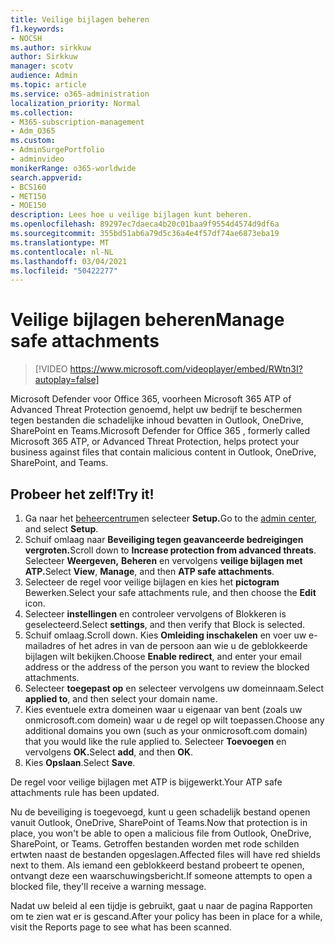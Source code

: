 ```yaml
---
title: Veilige bijlagen beheren
f1.keywords:
- NOCSH
ms.author: sirkkuw
author: Sirkkuw
manager: scotv
audience: Admin
ms.topic: article
ms.service: o365-administration
localization_priority: Normal
ms.collection:
- M365-subscription-management
- Adm_O365
ms.custom:
- AdminSurgePortfolio
- adminvideo
monikerRange: o365-worldwide
search.appverid:
- BCS160
- MET150
- MOE150
description: Lees hoe u veilige bijlagen kunt beheren.
ms.openlocfilehash: 89297ec7daeca4b20c01baa9f9554d4574d9df6a
ms.sourcegitcommit: 355bd51ab6a79d5c36a4e4f57df74ae6873eba19
ms.translationtype: MT
ms.contentlocale: nl-NL
ms.lasthandoff: 03/04/2021
ms.locfileid: "50422277"
---
```

# <a name="manage-safe-attachments"></a><span data-ttu-id="6bde4-103">Veilige bijlagen beheren</span><span class="sxs-lookup"><span data-stu-id="6bde4-103">Manage safe attachments</span></span>

> [!VIDEO https://www.microsoft.com/videoplayer/embed/RWtn3I?autoplay=false]

<span data-ttu-id="6bde4-104">Microsoft Defender voor Office 365, voorheen Microsoft 365 ATP of Advanced Threat Protection genoemd, helpt uw bedrijf te beschermen tegen bestanden die schadelijke inhoud bevatten in Outlook, OneDrive, SharePoint en Teams.</span><span class="sxs-lookup"><span data-stu-id="6bde4-104">Microsoft Defender for Office 365 , formerly called Microsoft 365 ATP, or Advanced Threat Protection, helps protect your business against files that contain malicious content in Outlook, OneDrive, SharePoint, and Teams.</span></span>

## <a name="try-it"></a><span data-ttu-id="6bde4-105">Probeer het zelf!</span><span class="sxs-lookup"><span data-stu-id="6bde4-105">Try it!</span></span>

1. <span data-ttu-id="6bde4-106">Ga naar het [beheercentrum](https://admin.microsoft.com)en selecteer **Setup.**</span><span class="sxs-lookup"><span data-stu-id="6bde4-106">Go to the [admin center](https://admin.microsoft.com), and select **Setup**.</span></span>
1. <span data-ttu-id="6bde4-107">Schuif omlaag naar **Beveiliging tegen geavanceerde bedreigingen vergroten.**</span><span class="sxs-lookup"><span data-stu-id="6bde4-107">Scroll down to **Increase protection from advanced threats**.</span></span> <span data-ttu-id="6bde4-108">Selecteer **Weergeven,** **Beheren** en vervolgens **veilige bijlagen met ATP.**</span><span class="sxs-lookup"><span data-stu-id="6bde4-108">Select **View**, **Manage**, and then **ATP safe attachments**.</span></span>
1. <span data-ttu-id="6bde4-109">Selecteer de regel voor veilige bijlagen en kies het **pictogram** Bewerken.</span><span class="sxs-lookup"><span data-stu-id="6bde4-109">Select your safe attachments rule, and then choose the **Edit** icon.</span></span>
1. <span data-ttu-id="6bde4-110">Selecteer **instellingen** en controleer vervolgens of Blokkeren is geselecteerd.</span><span class="sxs-lookup"><span data-stu-id="6bde4-110">Select **settings**, and then verify that Block is selected.</span></span>
1. <span data-ttu-id="6bde4-111">Schuif omlaag.</span><span class="sxs-lookup"><span data-stu-id="6bde4-111">Scroll down.</span></span> <span data-ttu-id="6bde4-112">Kies **Omleiding inschakelen** en voer uw e-mailadres of het adres in van de persoon aan wie u de geblokkeerde bijlagen wilt bekijken.</span><span class="sxs-lookup"><span data-stu-id="6bde4-112">Choose **Enable redirect**, and enter your email address or the address of the person you want to review the blocked attachments.</span></span>
1. <span data-ttu-id="6bde4-113">Selecteer **toegepast op** en selecteer vervolgens uw domeinnaam.</span><span class="sxs-lookup"><span data-stu-id="6bde4-113">Select **applied to**, and then select your domain name.</span></span>
1. <span data-ttu-id="6bde4-114">Kies eventuele extra domeinen waar u eigenaar van bent (zoals uw onmicrosoft.com domein) waar u de regel op wilt toepassen.</span><span class="sxs-lookup"><span data-stu-id="6bde4-114">Choose any additional domains you own (such as your onmicrosoft.com domain) that you would like the rule applied to.</span></span> <span data-ttu-id="6bde4-115">Selecteer **Toevoegen** en vervolgens **OK.**</span><span class="sxs-lookup"><span data-stu-id="6bde4-115">Select **add**, and then **OK**.</span></span>
1. <span data-ttu-id="6bde4-116">Kies **Opslaan**.</span><span class="sxs-lookup"><span data-stu-id="6bde4-116">Select **Save**.</span></span>

<span data-ttu-id="6bde4-117">De regel voor veilige bijlagen met ATP is bijgewerkt.</span><span class="sxs-lookup"><span data-stu-id="6bde4-117">Your ATP safe attachments rule has been updated.</span></span>

<span data-ttu-id="6bde4-118">Nu de beveiliging is toegevoegd, kunt u geen schadelijk bestand openen vanuit Outlook, OneDrive, SharePoint of Teams.</span><span class="sxs-lookup"><span data-stu-id="6bde4-118">Now that protection is in place, you won't be able to open a malicious file from Outlook, OneDrive, SharePoint, or Teams.</span></span> <span data-ttu-id="6bde4-119">Getroffen bestanden worden met rode schilden ertwten naast de bestanden opgeslagen.</span><span class="sxs-lookup"><span data-stu-id="6bde4-119">Affected files will have red shields next to them.</span></span> <span data-ttu-id="6bde4-120">Als iemand een geblokkeerd bestand probeert te openen, ontvangt deze een waarschuwingsbericht.</span><span class="sxs-lookup"><span data-stu-id="6bde4-120">If someone attempts to open a blocked file, they'll receive a warning message.</span></span>

<span data-ttu-id="6bde4-121">Nadat uw beleid al een tijdje is gebruikt, gaat u naar de pagina Rapporten om te zien wat er is gescand.</span><span class="sxs-lookup"><span data-stu-id="6bde4-121">After your policy has been in place for a while, visit the Reports page to see what has been scanned.</span></span>